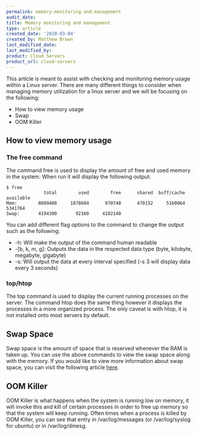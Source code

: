 ```yaml
---
permalink: memory-monitoring-and-management	
audit_date:
title: Memory monitoring and management
type: article
created_date: '2020-03-04'
created_by: Matthew Brown
last_modified_date: 
last_modified_by: 
product: Cloud Servers
product_url: cloud-servers
---
```


This article is meant to assist with checking and monitoring memory usage within a Linux server. There are many different things to consider when managing memory utilization for a linux server and we will be focusing on the following:

*	How to view memory usage
*	Swap  
*	OOM Killer

## How to view memory usage 


### The free command

The command free is used to display the amount of free and used memory in the system. When run it will display the following output:

    $ free
                  total        used        free      shared  buff/cache   available
    Mem:        8009408     1878604      970740      470152     5160064     5341764
    Swap:       4194300       92160     4102140


          
You can add different flag options to the command to change the output such as the following:



 - -h: Will make the output of the command human readable 
 - -[b, k, m, g]: Outputs the data in the respected data type (byte, kilobyte, megabyte, gigabyte)
 - -s: Will output the data at every interval specified (-s 3 will display data every 3 seconds)


### top/htop
The top command is used to display the current running processes on the server. The command htop does the same thing however it displays the processes in a more organized process. The only caveat is with htop, it is not installed onto most servers by default.

## Swap Space 

Swap space is the amount of space that is reserved whenever the RAM is taken up. You can use the above commands to view the swap space along with the memory. If you would like to view more information about swap space, you can visit the following article [here](link-to-swap-article).



## OOM Killer
OOM Killer is what happens when the system is running low on memory, it will invoke this and kill of certain processes in order to free up memory so that the system will keep running. Often times when a process is killed by OOM Killer, you can see that entry in /var/log/messages (or /var/log/syslog for ubuntu) or in /var/log/dmesg.
